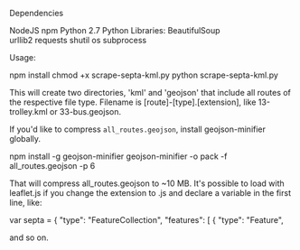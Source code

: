 Dependencies

NodeJS
npm
Python 2.7
Python Libraries:
	BeautifulSoup                                                   
	urllib2
	requests
	shutil
	os
	subprocess


Usage:

npm install
chmod +x scrape-septa-kml.py
python scrape-septa-kml.py

This will create two directories, 'kml' and 'geojson' that include all routes of the respective file type. Filename is [route]-[type].[extension], like 13-trolley.kml or 33-bus.geojson.

If you'd like to compress `all_routes.geojson`, install geojson-minifier globally.

npm install -g geojson-minifier
geojson-minifier -o pack -f all_routes.geojson -p 6

That will compress all_routes.geojson to ~10 MB. It's possible to load with leaflet.js if you change the extension to .js and declare a variable in the first line, like:

var septa = {
  "type": "FeatureCollection",
  "features": [
    {
      "type": "Feature",

and so on.




